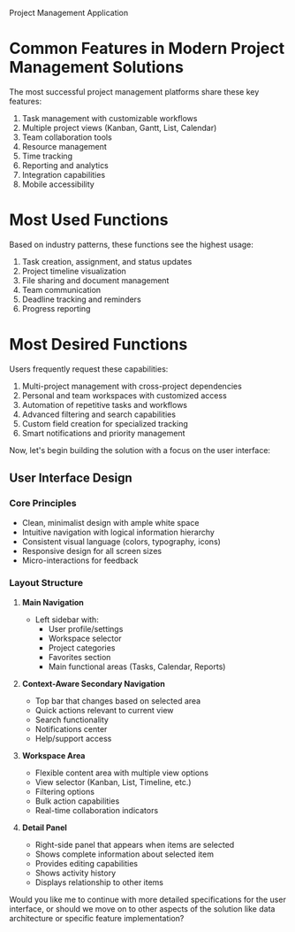 Project Management Application

# Common Features in Modern Project Management Solutions

The most successful project management platforms share these key features:

1. Task management with customizable workflows
2. Multiple project views (Kanban, Gantt, List, Calendar)
3. Team collaboration tools
4. Resource management
5. Time tracking
6. Reporting and analytics
7. Integration capabilities
8. Mobile accessibility

# Most Used Functions

Based on industry patterns, these functions see the highest usage:

1. Task creation, assignment, and status updates
2. Project timeline visualization
3. File sharing and document management
4. Team communication
5. Deadline tracking and reminders
6. Progress reporting

# Most Desired Functions

Users frequently request these capabilities:

1. Multi-project management with cross-project dependencies
2. Personal and team workspaces with customized access
3. Automation of repetitive tasks and workflows
4. Advanced filtering and search capabilities
5. Custom field creation for specialized tracking
6. Smart notifications and priority management

Now, let's begin building the solution with a focus on the user interface:

## User Interface Design

### Core Principles
- Clean, minimalist design with ample white space
- Intuitive navigation with logical information hierarchy
- Consistent visual language (colors, typography, icons)
- Responsive design for all screen sizes
- Micro-interactions for feedback

### Layout Structure

1. **Main Navigation**
   - Left sidebar with:
     - User profile/settings
     - Workspace selector
     - Project categories
     - Favorites section
     - Main functional areas (Tasks, Calendar, Reports)

2. **Context-Aware Secondary Navigation**
   - Top bar that changes based on selected area
   - Quick actions relevant to current view
   - Search functionality
   - Notifications center
   - Help/support access

3. **Workspace Area**
   - Flexible content area with multiple view options
   - View selector (Kanban, List, Timeline, etc.)
   - Filtering options
   - Bulk action capabilities
   - Real-time collaboration indicators

4. **Detail Panel**
   - Right-side panel that appears when items are selected
   - Shows complete information about selected item
   - Provides editing capabilities
   - Shows activity history
   - Displays relationship to other items

Would you like me to continue with more detailed specifications for the user interface, or should we move on to other aspects of the solution like data architecture or specific feature implementation?
